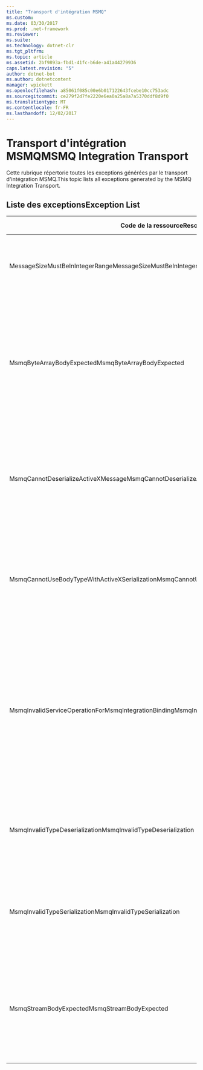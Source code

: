 ```yaml
---
title: "Transport d'intégration MSMQ"
ms.custom: 
ms.date: 03/30/2017
ms.prod: .net-framework
ms.reviewer: 
ms.suite: 
ms.technology: dotnet-clr
ms.tgt_pltfrm: 
ms.topic: article
ms.assetid: 2bf9893a-fbd1-41fc-b6de-a41a44279936
caps.latest.revision: "5"
author: dotnet-bot
ms.author: dotnetcontent
manager: wpickett
ms.openlocfilehash: a85061f085c00e6b017122643fcebe10cc753adc
ms.sourcegitcommit: ce279f2d7fe2220e6ea0a25a8a7a5370ddf8d9f0
ms.translationtype: MT
ms.contentlocale: fr-FR
ms.lasthandoff: 12/02/2017
---
```

# <a name="msmq-integration-transport"></a><span data-ttu-id="6b66e-102">Transport d'intégration MSMQ</span><span class="sxs-lookup"><span data-stu-id="6b66e-102">MSMQ Integration Transport</span></span>
<span data-ttu-id="6b66e-103">Cette rubrique répertorie toutes les exceptions générées par le transport d'intégration MSMQ.</span><span class="sxs-lookup"><span data-stu-id="6b66e-103">This topic lists all exceptions generated by the MSMQ Integration Transport.</span></span>  
  
## <a name="exception-list"></a><span data-ttu-id="6b66e-104">Liste des exceptions</span><span class="sxs-lookup"><span data-stu-id="6b66e-104">Exception List</span></span>  
  
|<span data-ttu-id="6b66e-105">Code de la ressource</span><span class="sxs-lookup"><span data-stu-id="6b66e-105">Resource Code</span></span>|<span data-ttu-id="6b66e-106">Chaîne de la ressource</span><span class="sxs-lookup"><span data-stu-id="6b66e-106">Resource String</span></span>|  
|-------------------|---------------------|  
|<span data-ttu-id="6b66e-107">MessageSizeMustBeInIntegerRange</span><span class="sxs-lookup"><span data-stu-id="6b66e-107">MessageSizeMustBeInIntegerRange</span></span>|<span data-ttu-id="6b66e-108">Cette fabrique mettant en mémoire tampon des messages, la taille des messages doit donc se trouver dans la plage d'une valeur entière.</span><span class="sxs-lookup"><span data-stu-id="6b66e-108">This factory buffers messages, so the message sizes must be in the range of an integer value.</span></span>|  
|<span data-ttu-id="6b66e-109">MsmqByteArrayBodyExpected</span><span class="sxs-lookup"><span data-stu-id="6b66e-109">MsmqByteArrayBodyExpected</span></span>|<span data-ttu-id="6b66e-110">Une incompatibilité s'est produite entre le format de sérialisation spécifié et le corps du message MSMQ.</span><span class="sxs-lookup"><span data-stu-id="6b66e-110">A mismatch occurred between the specified serialization format and the body of the MSMQ message.</span></span> <span data-ttu-id="6b66e-111">Le message ne peut pas être envoyé ou reçu.</span><span class="sxs-lookup"><span data-stu-id="6b66e-111">The message cannot be sent or received.</span></span> <span data-ttu-id="6b66e-112">Le format de sérialisation ByteArray requiert que le corps du message MSMQ soit de type byte[].</span><span class="sxs-lookup"><span data-stu-id="6b66e-112">The serialization format ByteArray requires the body of the MSMQ message to be of type byte[].</span></span>|  
|<span data-ttu-id="6b66e-113">MsmqCannotDeserializeActiveXMessage</span><span class="sxs-lookup"><span data-stu-id="6b66e-113">MsmqCannotDeserializeActiveXMessage</span></span>|<span data-ttu-id="6b66e-114">Une erreur de sérialisation ActiveX s'est produite.</span><span class="sxs-lookup"><span data-stu-id="6b66e-114">An ActiveX serialization error occurred.</span></span> <span data-ttu-id="6b66e-115">Le message ne peut pas être envoyé ou reçu.</span><span class="sxs-lookup"><span data-stu-id="6b66e-115">The message cannot be sent or received.</span></span> <span data-ttu-id="6b66e-116">Le type de variant spécifié pour le corps ne correspond pas au corps du message MSMQ réel.</span><span class="sxs-lookup"><span data-stu-id="6b66e-116">The specified variant type for the body does not match the actual MSMQ message body.</span></span>|  
|<span data-ttu-id="6b66e-117">MsmqCannotUseBodyTypeWithActiveXSerialization</span><span class="sxs-lookup"><span data-stu-id="6b66e-117">MsmqCannotUseBodyTypeWithActiveXSerialization</span></span>|<span data-ttu-id="6b66e-118">Les propriétés du message sont incompatibles.</span><span class="sxs-lookup"><span data-stu-id="6b66e-118">The properties of the message are mismatched.</span></span> <span data-ttu-id="6b66e-119">Le message ne peut pas être envoyé ou reçu.</span><span class="sxs-lookup"><span data-stu-id="6b66e-119">The message cannot be sent or received.</span></span> <span data-ttu-id="6b66e-120">La propriété de message BodyType ne peut pas être spécifiée si le format de sérialisation ActiveX est utilisé.</span><span class="sxs-lookup"><span data-stu-id="6b66e-120">The BodyType message property cannot be specified if the ActiveX serialization format is used.</span></span>|  
|<span data-ttu-id="6b66e-121">MsmqInvalidServiceOperationForMsmqIntegrationBinding</span><span class="sxs-lookup"><span data-stu-id="6b66e-121">MsmqInvalidServiceOperationForMsmqIntegrationBinding</span></span>|<span data-ttu-id="6b66e-122">La validation de MsmqIntegrationBinding a échoué.</span><span class="sxs-lookup"><span data-stu-id="6b66e-122">The MsmqIntegrationBinding validation failed.</span></span> <span data-ttu-id="6b66e-123">Impossible de démarrer le point de terminaison de service.</span><span class="sxs-lookup"><span data-stu-id="6b66e-123">The service endpoint cannot be started.</span></span> <span data-ttu-id="6b66e-124">La liaison ne prend pas en charge la signature de méthode pour l'opération de service spécifiée dans le contrat.</span><span class="sxs-lookup"><span data-stu-id="6b66e-124">The specified binding does not support the method signature for the specified service operation in the specified contract.</span></span> <span data-ttu-id="6b66e-125">Corrigez l'opération de service afin d'utiliser MsmqIntegrationBinding.</span><span class="sxs-lookup"><span data-stu-id="6b66e-125">Correct the service operation to use the MsmqIntegrationBinding.</span></span>|  
|<span data-ttu-id="6b66e-126">MsmqInvalidTypeDeserialization</span><span class="sxs-lookup"><span data-stu-id="6b66e-126">MsmqInvalidTypeDeserialization</span></span>|<span data-ttu-id="6b66e-127">La sérialisation ActiveX a échoué car le format de sérialisation ne peut pas être reconnu.</span><span class="sxs-lookup"><span data-stu-id="6b66e-127">The ActiveX serialization failed because the serialization format cannot be recognized.</span></span> <span data-ttu-id="6b66e-128">Le message ne peut pas être envoyé ou reçu.</span><span class="sxs-lookup"><span data-stu-id="6b66e-128">The message cannot be sent or received.</span></span>|  
|<span data-ttu-id="6b66e-129">MsmqInvalidTypeSerialization</span><span class="sxs-lookup"><span data-stu-id="6b66e-129">MsmqInvalidTypeSerialization</span></span>|<span data-ttu-id="6b66e-130">Le type de variant n'est pas reconnu.</span><span class="sxs-lookup"><span data-stu-id="6b66e-130">The variant type is not recognized.</span></span> <span data-ttu-id="6b66e-131">La sérialisation ActiveX a échoué.</span><span class="sxs-lookup"><span data-stu-id="6b66e-131">The ActiveX serialization failed.</span></span> <span data-ttu-id="6b66e-132">Le message ne peut pas être envoyé ou reçu.</span><span class="sxs-lookup"><span data-stu-id="6b66e-132">The message cannot be sent or received.</span></span> <span data-ttu-id="6b66e-133">Le type de variant spécifié n'est pas pris en charge.</span><span class="sxs-lookup"><span data-stu-id="6b66e-133">The specified variant type is not supported.</span></span>|  
|<span data-ttu-id="6b66e-134">MsmqStreamBodyExpected</span><span class="sxs-lookup"><span data-stu-id="6b66e-134">MsmqStreamBodyExpected</span></span>|<span data-ttu-id="6b66e-135">Incompatibilité entre le format de sérialisation et le contenu du corps.</span><span class="sxs-lookup"><span data-stu-id="6b66e-135">Mismatch between serialization format and body content.</span></span> <span data-ttu-id="6b66e-136">Le message ne peut pas être envoyé ou reçu.</span><span class="sxs-lookup"><span data-stu-id="6b66e-136">Message cannot be sent or received.</span></span> <span data-ttu-id="6b66e-137">Seul un corps de type flux peut être envoyé ou reçu à l'aide du mode de sérialisation du flux.</span><span class="sxs-lookup"><span data-stu-id="6b66e-137">Only a body of type stream can be sent or received using the stream serialization mode.</span></span>|
